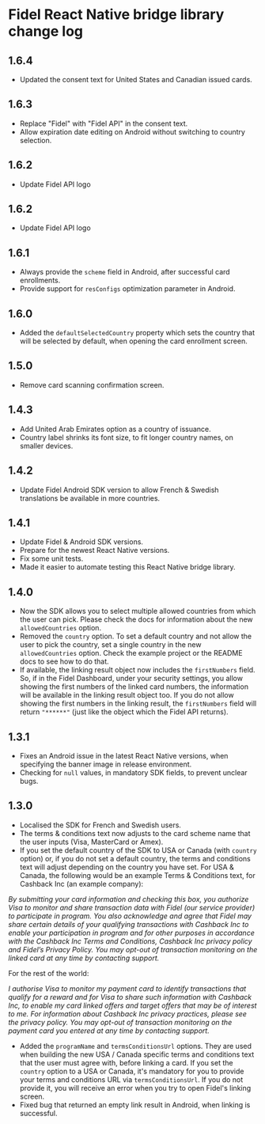 # Fidel React Native bridge library change log

## 1.6.4
- Updated the consent text for United States and Canadian issued cards.

## 1.6.3
- Replace "Fidel" with "Fidel API" in the consent text.
- Allow expiration date editing on Android without switching to country selection.

## 1.6.2
- Update Fidel API logo

## 1.6.2
- Update Fidel API logo

## 1.6.1
- Always provide the `scheme` field in Android, after successful card enrollments.
- Provide support for `resConfigs` optimization parameter in Android.

## 1.6.0
- Added the `defaultSelectedCountry` property which sets the country that will be selected by default, when opening the card enrollment screen.

## 1.5.0
- Remove card scanning confirmation screen.

## 1.4.3
- Add United Arab Emirates option as a country of issuance.
- Country label shrinks its font size, to fit longer country names, on smaller devices.

## 1.4.2
- Update Fidel Android SDK version to allow French & Swedish translations be available in more countries.

## 1.4.1
- Update Fidel & Android SDK versions.
- Prepare for the newest React Native versions.
- Fix some unit tests.
- Made it easier to automate testing this React Native bridge library.

## 1.4.0

- Now the SDK allows you to select multiple allowed countries from which the user can pick. Please check the docs for information about the new `allowedCountries` option.
- Removed the `country` option. To set a default country and not allow the user to pick the country, set a single country in the new `allowedCountries` option. Check the example project or the README docs to see how to do that.
- If available, the linking result object now includes the `firstNumbers` field. So, if in the Fidel Dashboard, under your security settings, you allow showing the first numbers of the linked card numbers, the information will be available in the linking result object too. If you do not allow showing the first numbers in the linking result, the `firstNumbers` field will return `"******"` (just like the object which the Fidel API returns).

## 1.3.1

- Fixes an Android issue in the latest React Native versions, when specifying the banner image in release environment.
- Checking for `null` values, in mandatory SDK fields, to prevent unclear bugs.

## 1.3.0

- Localised the SDK for French and Swedish users.
- The terms & conditions text now adjusts to the card scheme name that the user inputs (Visa, MasterCard or Amex).
- If you set the default country of the SDK to USA or Canada (with `country` option) or, if you do not set a default country, the terms and conditions text will adjust depending on the country you have set. For USA & Canada, the following would be an example Terms & Conditions text, for Cashback Inc (an example company):

*By submitting your card information and checking this box, you authorize Visa to monitor and share transaction data with Fidel (our service provider) to participate in  program. You also acknowledge and agree that Fidel may share certain details of your qualifying transactions with Cashback Inc to enable your participation in  program and for other purposes in accordance with the Cashback Inc Terms and Conditions, Cashback Inc privacy policy and Fidel’s Privacy Policy. You may opt-out of transaction monitoring on the linked card at any time by contacting support.*

For the rest of the world:

*I authorise Visa to monitor my payment card to identify transactions that qualify for a reward and for Visa to share such information with Cashback Inc, to enable my card linked offers and target offers that may be of interest to me. For information about Cashback Inc privacy practices, please see the privacy policy. You may opt-out of transaction monitoring on the payment card you entered at any time by contacting support.*

- Added the `programName` and `termsConditionsUrl` options. They are used when building the new USA / Canada specific terms and conditions text that the user must agree with, before linking a card. If you set the `country` option to a USA or Canada, it's mandatory for you to provide your terms and conditions URL via `termsConditionsUrl`. If you do not provide it, you will receive an error when you try to open Fidel's linking screen.
- Fixed bug that returned an empty link result in Android, when linking is successful.
